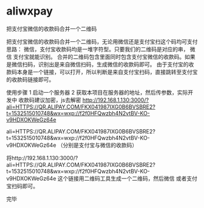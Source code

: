 # aliwxpay
把支付宝微信的收款码合并一个二维码

把支付宝微信的收款码合并一个二维码，无论用微信还是支付宝扫这个码均可支付
思路： 微信，支付宝收款码均是一堆字符型。只要我们的二维码是对应的串， 微信 支付宝就能识别。
合并的二维码包含里面同时包含支付宝微信的收款码。如果是微信扫码，识别出是来自微信扫码，生成微信的收款码即可。
由于支付宝的收款码本身是一个链接，可以打开，所以判断是来自支付宝扫码，直接跳转至支付宝的收款码链接即可。

使用步骤 
1 启动一个服务器
2 获取本项目在服务器的地址，然后传参数，实际开发中 收款码建议加密，js去解密
http://192.168.1.130:3000/?ali=HTTPS://QR.ALIPAY.COM/FKX041987IXG0B6BVSBRE2?t=1532515010748&wx=wxp://f2f0HFQwzbh4N2vtBV-KO-v9HDXOKWeGz64e

ali=HTTPS://QR.ALIPAY.COM/FKX041987IXG0B6BVSBRE2?t=1532515010748&wx=wxp://f2f0HFQwzbh4N2vtBV-KO-v9HDXOKWeGz64e （分别是支付宝与微信的收款码）


将http://192.168.1.130:3000/?ali=HTTPS://QR.ALIPAY.COM/FKX041987IXG0B6BVSBRE2?t=1532515010748&wx=wxp://f2f0HFQwzbh4N2vtBV-KO-v9HDXOKWeGz64e
这个链接用二维码工具生成一个二维码，然后微信 或者支付宝扫码即可。

完毕
